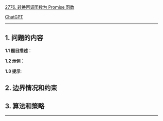 [2776. 转换回调函数为 Promise 函数](https://leetcode.cn/problems/convert-callback-based-function-to-promise-based-function)

[ChatGPT](chat.openai.com)

---

## 1. 问题的内容
**1.1 题目描述**：

**1.2 示例**：

**1.3 提示**:

## 2. 边界情况和约束


## 3. 算法和策略

---

